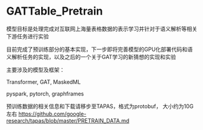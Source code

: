 # GATTable_Pretrain

模型目标是处理完成对互联网上海量表格数据的表示学习并针对于语义解析等相关下游任务进行实验

目前完成了预训练部分的基本实现，下一步即将完善模型的GPU化部署代码和语义解析任务的实现，以及之后的一个关于GAT学习的新猜想的实现和实验

主要涉及的模型及框架：

Transformer, GAT, MaskedML 

pyspark, pytorch, graphframes

预训练数据的相关信息和下载请移步至TAPAS，格式为protobuf， 大小约为10G左右
https://github.com/google-research/tapas/blob/master/PRETRAIN_DATA.md
